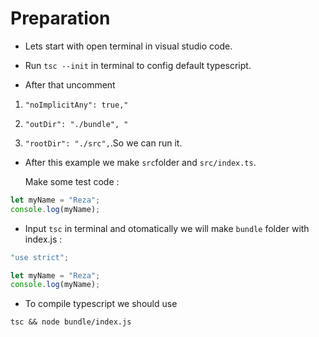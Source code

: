 # Preparation

* Lets start with open terminal in visual studio code.

* Run ```tsc --init``` in terminal to config default typescript.


*  After that uncomment 

1. ```"noImplicitAny": true,"``` 

2. ```"outDir": "./bundle", "``` 

3. ```"rootDir": "./src",```.So we can run it.


* After this example we make ```src```folder and ```src/index.ts```.

   Make some test code :

```javascript
let myName = "Reza";
console.log(myName);

```

* Input ```tsc``` in terminal and otomatically we will make ```bundle``` folder with index.js :
```javascript
"use strict";

let myName = "Reza";
console.log(myName);
```

* To compile typescript we should use 
```terminal
tsc && node bundle/index.js 
```
